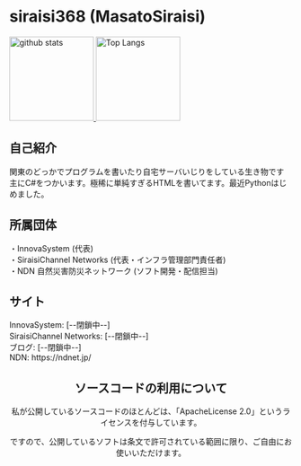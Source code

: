 # siraisi368 (MasatoSiraisi)
<p align="left"> 
  <a href="https://github.com/anuraghazra/github-readme-stats">
  <img alt="github stats" height="150px" src="https://github-readme-stats.vercel.app/api?username=Siraisi368&theme=nord&show_icons=ture" />
  </a>
  <a href="https://github.com/anuraghazra/github-readme-stats">
  <img alt="Top Langs" height="150px" src="https://github-readme-stats.vercel.app/api/top-langs/?username=Siraisi368&layout=compact&show_icons=true&theme=nord" />
  </a>
</p>
<h2 align ="left">自己紹介</h2>
関東のどっかでプログラムを書いたり自宅サーバいじりをしている生き物です<br>
主にC#をつかいます。極稀に単純すぎるHTMLを書いてます。最近Pythonはじめました。
<h2 align ="left">所属団体</h2>
・InnovaSystem (代表)<br>
・SiraisiChannel Networks (代表・インフラ管理部門責任者)<br>
・NDN 自然災害防災ネットワーク (ソフト開発・配信担当)<br>
<h2 align ="left">サイト</h2>
InnovaSystem: [--閉鎖中--]<br>
SiraisiChannel Networks: [--閉鎖中--]<br>
ブログ: [--閉鎖中--]<br>
NDN: https://ndnet.jp/
<br>
<h2 align ="center">ソースコードの利用について</h2>
<p align ="center">私が公開しているソースコードのほとんどは、「ApacheLicense 2.0」というライセンスを付与しています。</p>
<p align ="center">ですので、公開しているソフトは条文で許可されている範囲に限り、ご自由にお使いいただけます。</p>
